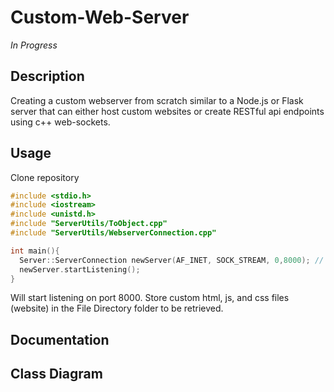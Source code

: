 # Custom-Web-Server
*In Progress*
## Description
Creating a custom webserver from scratch similar to a Node.js or Flask server that can either host custom websites or create RESTful api endpoints using c++ web-sockets.

## Usage
Clone repository
```c++
#include <stdio.h>
#include <iostream>
#include <unistd.h>
#include "ServerUtils/ToObject.cpp"
#include "ServerUtils/WebserverConnection.cpp"

int main(){
  Server::ServerConnection newServer(AF_INET, SOCK_STREAM, 0,8000); // web server to host html files
  newServer.startListening();
}
```
Will start listening on port 8000. Store custom html, js, and css files (website) in the File Directory folder to be retrieved.

## Documentation


## Class Diagram
